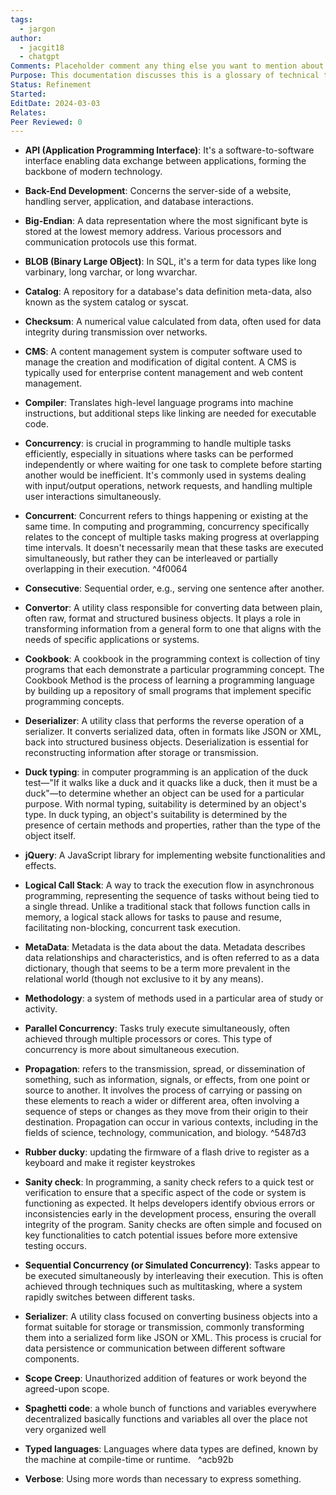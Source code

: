```yaml
---
tags:
  - jargon
author:
  - jacgit18
  - chatgpt
Comments: Placeholder comment any thing else you want to mention about the document.
Purpose: This documentation discusses this is a glossary of technical terms with a brief explanation of technical jargon that can be backed link to.
Status: Refinement
Started: 
EditDate: 2024-03-03
Relates: 
Peer Reviewed: 0
---
```

- **API (Application Programming Interface)**: It's a software-to-software interface enabling data exchange between applications, forming the backbone of modern technology.

- **Back-End Development**: Concerns the server-side of a website, handling server, application, and database interactions.

- **Big-Endian**: A data representation where the most significant byte is stored at the lowest memory address. Various processors and communication protocols use this format.

- **BLOB (Binary Large OBject)**: In SQL, it's a term for data types like long varbinary, long varchar, or long wvarchar.

- **Catalog**: A repository for a database's data definition meta-data, also known as the system catalog or syscat.

- **Checksum**: A numerical value calculated from data, often used for data integrity during transmission over networks.

- **CMS**: A content management system is computer software used to manage the creation and modification of digital content. A CMS is typically used for enterprise content management and web content management.

- **Compiler**: Translates high-level language programs into machine instructions, but additional steps like linking are needed for executable code.

- **Concurrency**: is crucial in programming to handle multiple tasks efficiently, especially in situations where tasks can be performed independently or where waiting for one task to complete before starting another would be inefficient. It's commonly used in systems dealing with input/output operations, network requests, and handling multiple user interactions simultaneously.

- **Concurrent**: Concurrent refers to things happening or existing at the same time. In computing and programming, concurrency specifically relates to the concept of multiple tasks making progress at overlapping time intervals. It doesn't necessarily mean that these tasks are executed simultaneously, but rather they can be interleaved or partially overlapping in their execution.
 ^4f0064

- **Consecutive**: Sequential order, e.g., serving one sentence after another.

- **Convertor**: A utility class responsible for converting data between plain, often raw, format and structured business objects. It plays a role in transforming information from a general form to one that aligns with the needs of specific applications or systems.

- **Cookbook**: A cookbook in the programming context is collection of tiny programs that each demonstrate a particular programming concept. The Cookbook Method is the process of learning a programming language by building up a repository of small programs that implement specific programming concepts.

- **Deserializer**: A utility class that performs the reverse operation of a serializer. It converts serialized data, often in formats like JSON or XML, back into structured business objects. Deserialization is essential for reconstructing information after storage or transmission.

- **Duck typing**: in computer programming is an application of the duck test—"If it walks like a duck and it quacks like a duck, then it must be a duck"—to determine whether an object can be used for a particular purpose. With normal typing, suitability is determined by an object's type. In duck typing, an object's suitability is determined by the presence of certain methods and properties, rather than the type of the object itself.

- **jQuery**: A JavaScript library for implementing website functionalities and effects.

- **Logical Call Stack**: A way to track the execution flow in asynchronous programming, representing the sequence of tasks without being tied to a single thread. Unlike a traditional stack that follows function calls in memory, a logical stack allows for tasks to pause and resume, facilitating non-blocking, concurrent task execution.

- **MetaData**: Metadata is the data about the data. Metadata describes data relationships and characteristics, and is often referred to as a data dictionary, though that seems to be a term more prevalent in the relational world (though not exclusive to it by any means).

- **Methodology**: a system of methods used in a particular area of study or activity.

- **Parallel Concurrency**: Tasks truly execute simultaneously, often achieved through multiple processors or cores. This type of concurrency is more about simultaneous execution.

- **Propagation**: refers to the transmission, spread, or dissemination of something, such as information, signals, or effects, from one point or source to another. It involves the process of carrying or passing on these elements to reach a wider or different area, often involving a sequence of steps or changes as they move from their origin to their destination. Propagation can occur in various contexts, including in the fields of science, technology, communication, and biology. ^5487d3

- **Rubber ducky**: updating the firmware of a flash drive to register as a keyboard and make it register keystrokes

- **Sanity check**: In programming, a sanity check refers to a quick test or verification to ensure that a specific aspect of the code or system is functioning as expected. It helps developers identify obvious errors or inconsistencies early in the development process, ensuring the overall integrity of the program. Sanity checks are often simple and focused on key functionalities to catch potential issues before more extensive testing occurs.

- **Sequential Concurrency (or Simulated Concurrency)**: Tasks appear to be executed simultaneously by interleaving their execution. This is often achieved through techniques such as multitasking, where a system rapidly switches between different tasks.

- **Serializer**: A utility class focused on converting business objects into a format suitable for storage or transmission, commonly transforming them into a serialized form like JSON or XML. This process is crucial for data persistence or communication between different software components.

- **Scope Creep**: Unauthorized addition of features or work beyond the agreed-upon scope.

- **Spaghetti code**: a whole bunch of functions and variables everywhere decentralized basically functions and variables all over the place not very organized well


- **Typed languages**: Languages where data types are defined, known by the machine at compile-time or runtime.   ^acb92b

- **Verbose**: Using more words than necessary to express something.